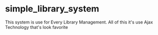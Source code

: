 # simple_library_system
This system is use for Every Library Management. All of this it's use Ajax Technology that's look favorite 
